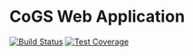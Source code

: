 # CoGS Web Application

[![Build Status](https://travis-ci.org/wtsi-cogs/webapp.svg?branch=master)](https://travis-ci.org/wtsi-cogs/webapp)
[![Test Coverage](https://codecov.io/gh/wtsi-cogs/webapp/branch/master/graph/badge.svg)](https://codecov.io/gh/wtsi-cogs/webapp)
